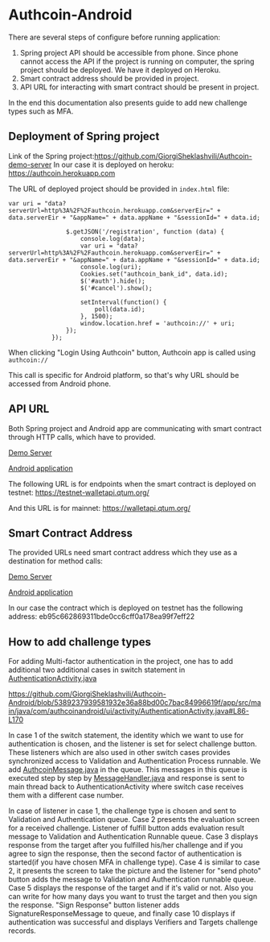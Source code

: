 # Authcoin-Android
There are several steps of configure before running application:
1. Spring project API should be accessible from phone. Since phone cannot access the API if the project is running on computer, the spring project
should be deployed. We have it deployed on Heroku.
2. Smart contract address should be provided in project.
3. API URL for interacting with smart contract should be present in project.

In the end this documentation also presents guide to add new challenge types such as MFA.
## Deployment of Spring project
Link of the Spring project:https://github.com/GiorgiSheklashvili/Authcoin-demo-server
In our case it is deployed on heroku: https://authcoin.herokuapp.com

The URL of deployed project should be provided in `index.html` file:

`var uri = "data?serverUrl=http%3A%2F%2Fauthcoin.herokuapp.com&serverEir=" + data.serverEir + "&appName=" + data.appName + "&sessionId=" + data.id;`
``` $('#auth').click(function () {
                $.getJSON('/registration', function (data) {
                    console.log(data);
                    var uri = "data?serverUrl=http%3A%2F%2Fauthcoin.herokuapp.com&serverEir=" + data.serverEir + "&appName=" + data.appName + "&sessionId=" + data.id;
                    console.log(uri);
                    Cookies.set("authcoin_bank_id", data.id);
                    $('#auth').hide();
                    $('#cancel').show();

                    setInterval(function() {
                        poll(data.id);
                    }, 1500);
                    window.location.href = 'authcoin://' + uri;
                });
            }); 
```

When clicking "Login Using Authcoin" button, Authcoin app is called using `authcoin://`

This call is specific for Android platform, so that's why URL should be accessed from Android phone.
## API URL
Both Spring project and Android app are communicating with smart contract through HTTP calls, which have to provided.

[Demo Server](https://github.com/GiorgiSheklashvili/Authcoin-demo-server/blob/748696a889387c884401146dd8a4712e9dc1ed65/src/main/java/com/authcoin/server/demo/services/blockchain/BlockChainService.java#L19)

[Android application](https://github.com/GiorgiSheklashvili/Authcoin-Android/blob/31822307da7927a887157721ccda0f4e3937015f/app/src/main/java/com/authcoinandroid/util/AuthCoinNetParams.java#L17)

The following URL is for endpoints when the smart contract is deployed on testnet: https://testnet-walletapi.qtum.org/

And this URL is for mainnet: https://walletapi.qtum.org/
## Smart Contract Address
The provided URLs need smart contract address which they use as a destination for method calls:

[Demo Server](https://github.com/GiorgiSheklashvili/Authcoin-demo-server/blob/748696a889387c884401146dd8a4712e9dc1ed65/src/main/java/com/authcoin/server/demo/services/blockchain/contract/AuthcoinContractParams.java#L7)

[Android application](https://github.com/GiorgiSheklashvili/Authcoin-Android/blob/31822307da7927a887157721ccda0f4e3937015f/app/src/main/java/com/authcoinandroid/service/contract/AuthcoinContractParams.java#L6)

In our case the contract which is deployed on testnet has the following address: eb95c662869311bde0cc6cff0a178ea99f7eff22
## How to add challenge types
For adding Multi-factor authentication in the project, one has to add additional two additional cases in switch statement in [AuthenticationActivity.java](app/src/main/java/com/authcoinandroid/ui/activity/AuthenticationActivity.java)

https://github.com/GiorgiSheklashvili/Authcoin-Android/blob/5389237939581932e36a88bd00c7bac84996619f/app/src/main/java/com/authcoinandroid/ui/activity/AuthenticationActivity.java#L86-L170

In case 1 of the switch statement, the identity which we want to use for authentication is chosen, and the listener is set for select challenge button. These listeners which are also used in other switch cases provides synchronized access to Validation and Authentication Process runnable. We add [AuthcoinMessage.java](app/src/main/java/com/authcoinandroid/module/messaging/AuthcoinMessage.java) in the queue. This messages in this queue is executed step by step by [MessageHandler.java](app/src/main/java/com/authcoinandroid/module/messaging/MessageHandler.java) and response is sent to main thread back to AuthenticationActivity where switch case receives them with a different case number. 

In case of listener in case 1, the challenge type is chosen and sent to Validation and Authentication queue. Case 2 presents the evaluation screen for a received challenge. Listener of fulfill button adds evaluation result message to Validation and Authentication Runnable queue. Case 3 displays response from the target after you fulfilled his/her challenge and if you agree to sign the response, then the second factor of authentication is started(if you have chosen MFA in challenge type). Case 4 is similar to case 2, it presents the screen to take the picture and the listener for "send photo" button adds the message to Validation and Authentication runnable queue. Case 5 displays the response of the target and if it's valid or not. Also you can write for how many days you want to trust the target and then you sign the response. "Sign Response" button listener adds SignatureResponseMessage to queue, and finally case 10 displays if authentication was successful and displays Verifiers and Targets challenge records.
